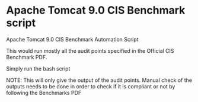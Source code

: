 # Apache Tomcat 9.0 CIS Benchmark script
Apache Tomcat 9.0 CIS Benchmark Automation Script

This would run mostly all the audit points specified in the Official CIS Benchmark PDF.

Simply run the bash script

NOTE: This will only give the output of the audit points. Manual check of the outputs needs to be done in order to check if it is compliant or not by following the Benchmarks PDF
